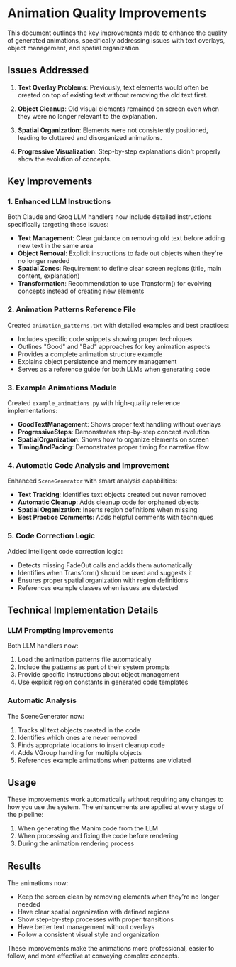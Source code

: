 # Animation Quality Improvements

This document outlines the key improvements made to enhance the quality of generated animations, specifically addressing issues with text overlays, object management, and spatial organization.

## Issues Addressed

1. **Text Overlay Problems**: Previously, text elements would often be created on top of existing text without removing the old text first.

2. **Object Cleanup**: Old visual elements remained on screen even when they were no longer relevant to the explanation.

3. **Spatial Organization**: Elements were not consistently positioned, leading to cluttered and disorganized animations.

4. **Progressive Visualization**: Step-by-step explanations didn't properly show the evolution of concepts.

## Key Improvements

### 1. Enhanced LLM Instructions

Both Claude and Groq LLM handlers now include detailed instructions specifically targeting these issues:

- **Text Management**: Clear guidance on removing old text before adding new text in the same area
- **Object Removal**: Explicit instructions to fade out objects when they're no longer needed
- **Spatial Zones**: Requirement to define clear screen regions (title, main content, explanation)
- **Transformation**: Recommendation to use Transform() for evolving concepts instead of creating new elements

### 2. Animation Patterns Reference File

Created `animation_patterns.txt` with detailed examples and best practices:
- Includes specific code snippets showing proper techniques
- Outlines "Good" and "Bad" approaches for key animation aspects
- Provides a complete animation structure example
- Explains object persistence and memory management
- Serves as a reference guide for both LLMs when generating code

### 3. Example Animations Module

Created `example_animations.py` with high-quality reference implementations:

- **GoodTextManagement**: Shows proper text handling without overlays
- **ProgressiveSteps**: Demonstrates step-by-step concept evolution
- **SpatialOrganization**: Shows how to organize elements on screen
- **TimingAndPacing**: Demonstrates proper timing for narrative flow

### 4. Automatic Code Analysis and Improvement

Enhanced `SceneGenerator` with smart analysis capabilities:

- **Text Tracking**: Identifies text objects created but never removed
- **Automatic Cleanup**: Adds cleanup code for orphaned objects
- **Spatial Organization**: Inserts region definitions when missing
- **Best Practice Comments**: Adds helpful comments with techniques

### 5. Code Correction Logic

Added intelligent code correction logic:

- Detects missing FadeOut calls and adds them automatically
- Identifies when Transform() should be used and suggests it
- Ensures proper spatial organization with region definitions
- References example classes when issues are detected

## Technical Implementation Details

### LLM Prompting Improvements

Both LLM handlers now:
1. Load the animation patterns file automatically
2. Include the patterns as part of their system prompts
3. Provide specific instructions about object management
4. Use explicit region constants in generated code templates

### Automatic Analysis

The SceneGenerator now:
1. Tracks all text objects created in the code
2. Identifies which ones are never removed
3. Finds appropriate locations to insert cleanup code
4. Adds VGroup handling for multiple objects
5. References example animations when patterns are violated

## Usage

These improvements work automatically without requiring any changes to how you use the system. The enhancements are applied at every stage of the pipeline:

1. When generating the Manim code from the LLM
2. When processing and fixing the code before rendering
3. During the animation rendering process

## Results

The animations now:
- Keep the screen clean by removing elements when they're no longer needed
- Have clear spatial organization with defined regions
- Show step-by-step processes with proper transitions
- Have better text management without overlays
- Follow a consistent visual style and organization

These improvements make the animations more professional, easier to follow, and more effective at conveying complex concepts. 